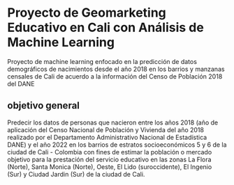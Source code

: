 ﻿# Proyecto de Geomarketing Educativo en Cali con Análisis de Machine Learning
Proyecto de machine learning enfocado en la predicción de datos demográficos de nacimientos desde el año 2018 en los barrios y manzanas censales de Cali de acuerdo a la información del Censo de Población 2018 del DANE
## objetivo general
Predecir los datos de personas que nacieron entre los años 2018 (año de aplicación del Censo Nacional de Población y Vivienda del año 2018 realizado por el Departamento Administrativo Nacional de Estadística DANE) y el año 2022 en los barrios de estratos socioeconómicos 5 y 6 de la ciudad de Cali - Colombia con fines de estimar la población o mercado objetivo para la prestación del servicio educativo en las zonas La Flora (Norte), Santa Monica (Norte), Oeste, El Lido (suroccidente), El Ingenio (Sur) y Ciudad Jardin (Sur) de la ciudad de Cali.